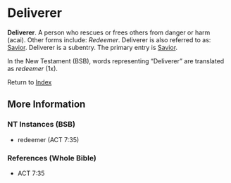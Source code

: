 # Deliverer
**Deliverer**. 
A person who rescues or frees others from danger or harm (acai). 
Other forms include: 
*Redeemer*. 
Deliverer is also referred to as: 
[Savior](Savior.md). 
Deliverer is a subentry. The primary entry is 
[Savior](Savior.md). 




In the New Testament (BSB), words representing “Deliverer” are translated as 
*redeemer* (1x). 


Return to [Index](00-Index.md)

## More Information

### NT Instances (BSB)

* redeemer (ACT 7:35)



### References (Whole Bible)

* ACT 7:35



